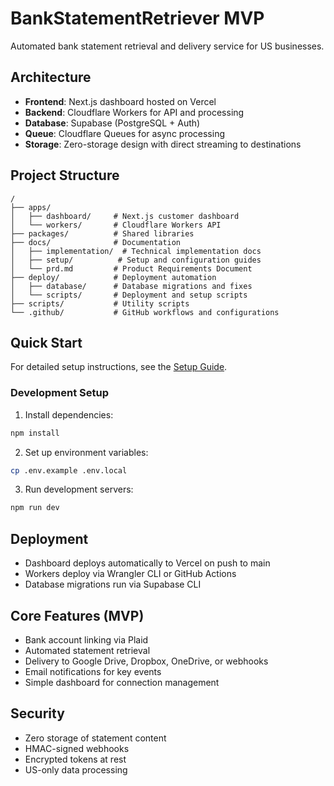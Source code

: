 # BankStatementRetriever MVP

Automated bank statement retrieval and delivery service for US businesses.

## Architecture

- **Frontend**: Next.js dashboard hosted on Vercel
- **Backend**: Cloudflare Workers for API and processing
- **Database**: Supabase (PostgreSQL + Auth)
- **Queue**: Cloudflare Queues for async processing
- **Storage**: Zero-storage design with direct streaming to destinations

## Project Structure

```
/
├── apps/
│   ├── dashboard/     # Next.js customer dashboard
│   └── workers/       # Cloudflare Workers API
├── packages/          # Shared libraries
├── docs/              # Documentation
│   ├── implementation/  # Technical implementation docs
│   ├── setup/          # Setup and configuration guides
│   └── prd.md         # Product Requirements Document
├── deploy/            # Deployment automation
│   ├── database/      # Database migrations and fixes
│   └── scripts/       # Deployment and setup scripts
├── scripts/           # Utility scripts
└── .github/           # GitHub workflows and configurations
```

## Quick Start

For detailed setup instructions, see the [Setup Guide](./docs/setup/SETUP.md).

### Development Setup

1. Install dependencies:

```bash
npm install
```

2. Set up environment variables:

```bash
cp .env.example .env.local
```

3. Run development servers:

```bash
npm run dev
```

## Deployment

- Dashboard deploys automatically to Vercel on push to main
- Workers deploy via Wrangler CLI or GitHub Actions
- Database migrations run via Supabase CLI

## Core Features (MVP)

- Bank account linking via Plaid
- Automated statement retrieval
- Delivery to Google Drive, Dropbox, OneDrive, or webhooks
- Email notifications for key events
- Simple dashboard for connection management

## Security

- Zero storage of statement content
- HMAC-signed webhooks
- Encrypted tokens at rest
- US-only data processing
